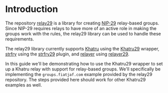 # Introduction

The repository [relay29](https://github.com/fiatjaf/relay29 "relay29 GitHub") is a library for creating [NIP-29](https://github.com/nostr-protocol/nips/blob/master/29.md "NIP-29") relay-based groups. Since NIP-29 requires relays to have more of an active role in making the groups work with the rules, the relay29 library can be used to handle these requirements.

The relay29 library currently supports [Khatru](https://github.com/fiatjaf/khatru "Khatru GitHub") using the [Khatru29](https://pkg.go.dev/github.com/fiatjaf/relay29/khatru29 "Khatru29") wrapper, [strfry](https://github.com/hoytech/strfry "strfry GitHub") using the [strfry29](https://github.com/fiatjaf/relay29/tree/master/strfry29 "strfry29 GitHub") plugin, and [relayer](https://github.com/fiatjaf/relayer "relayer GitHub") using [relayer29](https://github.com/fiatjaf/relay29/blob/master/relayer29 "relayer29 GitHub").

In this guide we'll be demonstrating how to use the Khatru29 wrapper to set up a Khatru relay with support for relay-based groups. We'll specifically be implementing the `groups.fiatjaf.com` example provided by the relay29 repository. The steps provided here should work for other Khatru29 examples as well.
